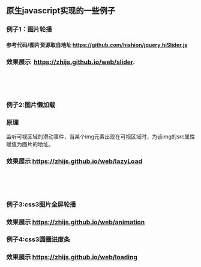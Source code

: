 ## 原生javascript实现的一些例子  
### 例子1：图片轮播    
#### 参考代码/图片资源取自地址 https://github.com/hishion/jquery.hiSlider.js    
### 效果展示  https://zhijs.github.io/web/slider.  
<br/>
<br/>
<br/>
   
### 例子2:图片懒加载 
### 原理  
监听可视区域的滑动事件，当某个img元素出现在可视区域时，为该img的src属性赋值为图片的地址。
### 效果展示 https://zhijs.github.io/web/lazyLoad
<br/>
<br/>
<br/>

### 例子3:css3图片全屏轮播
### 效果展示 https://zhijs.github.io/web/animation    
    
  
### 例子4:css3圆圈进度条
### 效果展示 https://zhijs.github.io/web/loading
